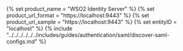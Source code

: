 {% set product_name = "WSO2 Identity Server" %}
{% set product_url_format = "https://localhost:9443" %}
{% set product_url_sample = "https://localhost:9443" %}
{% set entityID = "localhost" %}
{% include "../../../../../../includes/guides/authentication/saml/discover-saml-configs.md" %}